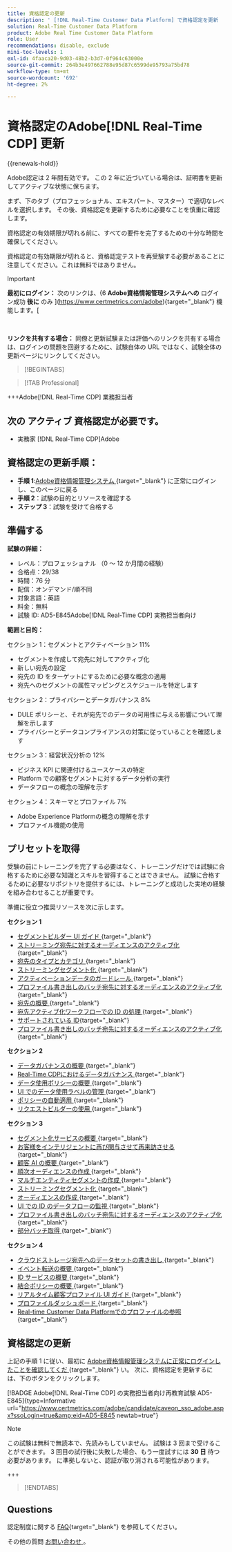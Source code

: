 ```yaml
---
title: 資格認定の更新
description: ' [!DNL Real-Time Customer Data Platform] で資格認定を更新  [!DNL Experience Platform]  る方法を説明します。'
solution: Real-Time Customer Data Platform
product: Adobe Real Time Customer Data Platform
role: User
recommendations: disable, exclude
mini-toc-levels: 1
exl-id: 4faaca20-9d03-48b2-b3d7-0f964c63000e
source-git-commit: 264b3e497662788e95d87c6599de95793a75bd78
workflow-type: tm+mt
source-wordcount: '692'
ht-degree: 2%

---
```


# 資格認定のAdobe[!DNL Real-Time CDP] 更新

{{renewals-hold}}

Adobe認定は 2 年間有効です。 この 2 年に近づいている場合は、証明書を更新してアクティブな状態に保ちます。

まず、下のタブ（プロフェッショナル、エキスパート、マスター）で適切なレベルを選択します。 その後、資格認定を更新するために必要なことを慎重に確認します。

資格認定の有効期限が切れる前に、すべての要件を完了するための十分な時間を確保してください。

資格認定の有効期限が切れると、資格認定テストを再受験する必要があることに注意してください。これは無料ではありません。

>[!IMPORTANT]
>
>**最初にログイン：** 次のリンクは、{6 **Adobe資格情報管理システムへの** ログイン成功 **後に** のみ ](https://www.certmetrics.com/adobe){target="_blank"} 機能します。[
>
><br>
>
>**リンクを共有する場合：** 同僚と更新試験または評価へのリンクを共有する場合は、ログインの問題を回避するために、試験自体の URL ではなく、試験全体の更新ページにリンクしてください。

>[!BEGINTABS]

>[!TAB Professional]

+++Adobe[!DNL Real-Time CDP] 業務担当者

## 次の **アクティブ** 資格認定が必要です。

* 実務家 [!DNL Real-Time CDP]Adobe

## 資格認定の更新手順：

* **手順 1**:[Adobe資格情報管理システム ](https://www.certmetrics.com/adobe){target="_blank"} に正常にログインし、このページに戻る
* **手順 2**：試験の目的とリソースを確認する
* **ステップ 3**：試験を受けて合格する

## 準備する

**試験の詳細：**

* レベル：プロフェッショナル （0 ～ 12 か月間の経験）
* 合格点：29/38
* 時間：76 分
* 配信：オンデマンド/順不同
* 対象言語：英語
* 料金：無料
* 試験 ID: AD5-E845Adobe[!DNL Real-Time CDP] 実務担当者向け

**範囲と目的：**

セクション 1：セグメントとアクティベーション 11%

* セグメントを作成して宛先に対してアクティブ化
* 新しい宛先の設定
* 宛先の ID をターゲットにするために必要な概念の適用
* 宛先へのセグメントの属性マッピングとスケジュールを特定します

セクション 2：プライバシーとデータガバナンス 8%

* DULE ポリシーと、それが宛先でのデータの可用性に与える影響について理解を示します
* プライバシーとデータコンプライアンスの対策に従っていることを確認します

セクション 3：経営状況分析の 12%

* ビジネス KPI に関連付けるユースケースの特定
* Platform での顧客セグメントに対するデータ分析の実行
* データフローの概念の理解を示す

セクション 4：スキーマとプロファイル 7%

* Adobe Experience Platformの概念の理解を示す
* プロファイル機能の使用

## プリセットを取得

受験の前にトレーニングを完了する必要はなく、トレーニングだけでは試験に合格するために必要な知識とスキルを習得することはできません。 試験に合格するために必要なリポジトリを提供するには、トレーニングと成功した実地の経験を組み合わせることが重要です。

準備に役立つ推奨リソースを次に示します。

**セクション 1**

* [ セグメントビルダー UI ガイド ](https://experienceleague.adobe.com/docs/experience-platform/segmentation/ui/segment-builder.html?lang=ja){target="_blank"}
* [ ストリーミング宛先に対するオーディエンスのアクティブ化 ](https://experienceleague.adobe.com/docs/experience-platform/destinations/ui/activate/activate-segment-streaming-destinations.html){target="_blank"}
* [ 宛先のタイプとカテゴリ ](https://experienceleague.adobe.com/docs/experience-platform/destinations/destination-types.html?lang=ja){target="_blank"}
* [ ストリーミングセグメント化 ](https://experienceleague.adobe.com/docs/experience-platform/segmentation/ui/streaming-segmentation.html?lang=ja){target="_blank"}
* [ アクティベーションデータのガードレール ](https://experienceleague.adobe.com/docs/experience-platform/destinations/guardrails.html){target="_blank"}
* [ プロファイル書き出しのバッチ宛先に対するオーディエンスのアクティブ化 ](https://experienceleague.adobe.com/docs/experience-platform/destinations/ui/activate/activate-batch-profile-destinations.html){target="_blank"}
* [ 宛先の概要 ](https://experienceleague.adobe.com/docs/experience-platform/destinations/home.html?lang=ja){target="_blank"}
* [ 宛先アクティブ化ワークフローでの ID の処理 ](https://experienceleague.adobe.com/docs/experience-platform/destinations/how-destinations-work/identity-handling.html){target="_blank"}
* [ サポートされている ID](https://experienceleague.adobe.com/docs/experience-platform/destinations/catalog/social/facebook.html#supported-identities){target="_blank"}
* [ プロファイル書き出しのバッチ宛先に対するオーディエンスのアクティブ化 ](https://experienceleague.adobe.com/docs/experience-platform/destinations/ui/activate/activate-batch-profile-destinations.html){target="_blank"}

**セクション 2**

* [ データガバナンスの概要 ](https://experienceleague.adobe.com/docs/experience-platform/data-governance/home.html?lang=ja){target="_blank"}
* [Real-Time CDPにおけるデータガバナンス ](https://experienceleague.adobe.com/docs/experience-platform/rtcdp/privacy/data-governance-overview.html){target="_blank"}
* [ データ使用ポリシーの概要 ](https://experienceleague.adobe.com/docs/experience-platform/data-governance/policies/overview.html?lang=ja){target="_blank"}
* [UI でのデータ使用ラベルの管理 ](https://experienceleague.adobe.com/docs/experience-platform/data-governance/labels/user-guide.html?lang=ja){target="_blank"}
* [ ポリシーの自動適用 ](https://experienceleague.adobe.com/docs/experience-platform/data-governance/enforcement/auto-enforcement.html?lang=ja){target="_blank"}
* [ リクエストビルダーの使用 ](https://experienceleague.adobe.com/docs/experience-platform/privacy/ui/user-guide.html?lang=ja#request-builder){target="_blank"}

**セクション 3**

* [ セグメント化サービスの概要 ](https://experienceleague.adobe.com/docs/experience-platform/segmentation/home.html?lang=ja){target="_blank"}
* [ お客様をインテリジェントに再び関与させて再来訪させる ](https://experienceleague.adobe.com/docs/experience-platform/rtcdp/use-cases/personalization-insights-engagement/intelligent-re-engagement.html){target="_blank"}
* [ 顧客 AI の概要 ](https://experienceleague.adobe.com/docs/experience-platform/intelligent-services/customer-ai/overview.html?lang=ja){target="_blank"}
* [ 順次オーディエンスの作成 ](https://experienceleague.adobe.com/docs/platform-learn/tutorials/audiences/create-sequential-audiences.html){target="_blank"}
* [ マルチエンティティセグメントの作成 ](https://experienceleague.adobe.com/docs/platform-learn/getting-started-for-data-architects-and-data-engineers/build-segments.html?lang=en#build-a-multi-entity-segment){target="_blank"}
* [ ストリーミングセグメント化 ](https://experienceleague.adobe.com/docs/experience-platform/segmentation/ui/streaming-segmentation.html?lang=ja){target="_blank"}
* [ オーディエンスの作成 ](https://experienceleague.adobe.com/docs/platform-learn/tutorials/audiences/create-audiences.html){target="_blank"}
* [UI での ID のデータフローの監視 ](https://experienceleague.adobe.com/docs/experience-platform/dataflows/ui/monitor-identities.html){target="_blank"}
* [ プロファイル書き出しのバッチ宛先に対するオーディエンスのアクティブ化 ](https://experienceleague.adobe.com/docs/experience-platform/destinations/ui/activate/activate-batch-profile-destinations.html){target="_blank"}
* [ 部分バッチ取得 ](https://experienceleague.adobe.com/docs/experience-platform/ingestion/batch/partial.html){target="_blank"}

**セクション 4**

* [ クラウドストレージ宛先へのデータセットの書き出し ](https://experienceleague.adobe.com/docs/experience-platform/destinations/ui/activate/export-datasets.html?lang=ja){target="_blank"}
* [ イベント転送の概要 ](https://experienceleague.adobe.com/docs/experience-platform/tags/event-forwarding/overview.html){target="_blank"}
* [ID サービスの概要 ](https://experienceleague.adobe.com/docs/experience-platform/identity/home.html?lang=ja){target="_blank"}
* [ 結合ポリシーの概要 ](https://experienceleague.adobe.com/docs/experience-platform/profile/merge-policies/overview.html){target="_blank"}
* [ リアルタイム顧客プロファイル UI ガイド ](https://experienceleague.adobe.com/docs/experience-platform/profile/ui/user-guide.html?lang=ja){target="_blank"}
* [ プロファイルダッシュボード ](https://experienceleague.adobe.com/docs/experience-platform/dashboards/guides/profiles.html){target="_blank"}
* [Real-time Customer Data Platformでのプロファイルの参照 ](https://experienceleague.adobe.com/docs/experience-platform/rtcdp/profile/profile-browse.html){target="_blank"}

## 資格認定の更新

上記の手順 1 に従い、最初に [Adobe資格情報管理システムに正常にログインしたことを確認してくだ ](https://www.certmetrics.com/adobe){target="_blank"} い。 次に、資格認定を更新するには、下のボタンをクリックします。

[!BADGE Adobe[!DNL Real-Time CDP] の実務担当者向け再教育試験 AD5-E845]{type=Informative url="https://www.certmetrics.com/adobe/candidate/caveon_sso_adobe.aspx?ssoLogin=true&amp;eid=AD5-E845 newtab=true"}

>[!NOTE]
>
>この試験は無料で無読本で、先読みもしていません。 試験は 3 回まで受けることができます。 3 回目の試行後に失敗した場合、もう一度試すには **30 日** 待つ必要があります。 に準拠しないと、認証が取り消される可能性があります。

+++

>[!ENDTABS]

## Questions

認定制度に関する [FAQ](https://experienceleague.adobe.com/docs/certification/certification/faq.html){target="_blank"} を参照してください。

その他の質問 [ お問い合わせ ](mailto:certif@adobe.com)。
